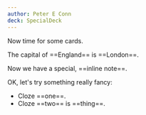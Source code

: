 ```yaml
---
author: Peter E Conn
deck: SpecialDeck
---
```


Now time for some cards.

<!-- cloze id:3720058327445578786 -->

The capital of ==England== is ==London==.

Now we have a special, ==inline note==. <!-- cloze -->

OK, let's try something really fancy:

<!-- clozes -->
- Cloze ==one==. <!-- cloze id:0 -->
- Cloze ==two== is ==thing==.


